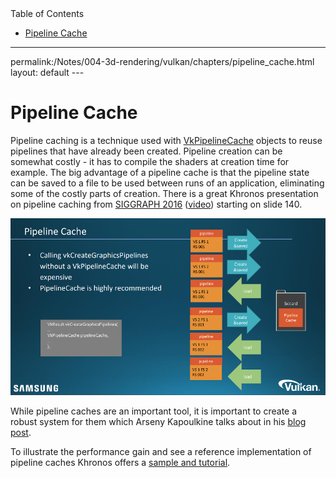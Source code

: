 <div id="toc" class="toc">
<div id="toctitle">Table of Contents</div>
<ul class="sectlevel0">
<li><a href="#pipeline-cache">Pipeline Cache</a></li>
</ul>
</div>
<hr>
<div class="paragraph">
<p>permalink:/Notes/004-3d-rendering/vulkan/chapters/pipeline_cache.html
layout: default
---</p>
</div>
<h1 id="pipeline-cache" class="sect0">Pipeline Cache</h1>
<div class="paragraph">
<p>Pipeline caching is a technique used with <a href="https://www.khronos.org/registry/vulkan/specs/1.3/html/vkspec.html#VkPipelineCache">VkPipelineCache</a> objects to reuse pipelines that have already been created. Pipeline creation can be somewhat costly - it has to compile the shaders at creation time for example. The big advantage of a pipeline cache is that the pipeline state can be saved to a file to be used between runs of an application, eliminating some of the costly parts of creation. There is a great Khronos presentation on pipeline caching from <a href="https://www.khronos.org/assets/uploads/developers/library/2016-siggraph/3D-BOF-SIGGRAPH_Jul16.pdf">SIGGRAPH 2016</a> (<a href="https://www.youtube.com/watch?v=owuJRPKIUAg&amp;t=1045s">video</a>) starting on slide 140.</p>
</div>
<div class="imageblock">
<div class="content">
<img src="images/pipeline_cache_cache.png" alt="pipeline_cache_cache.png">
</div>
</div>
<div class="paragraph">
<p>While pipeline caches are an important tool, it is important to create a robust system for them which Arseny Kapoulkine talks about in his <a href="https://zeux.io/2019/07/17/serializing-pipeline-cache/">blog post</a>.</p>
</div>
<div class="paragraph">
<p>To illustrate the performance gain and see a reference implementation of pipeline caches Khronos offers a <a href="https://github.com/KhronosGroup/Vulkan-Samples/tree/master/samples/performance/pipeline_cache">sample and tutorial</a>.</p>
</div>